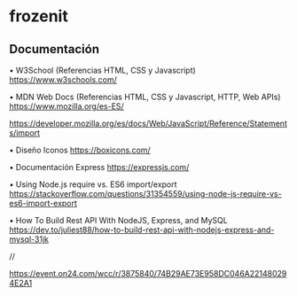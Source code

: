 # frozenit

## Documentación


• W3School (Referencias HTML, CSS y Javascript)
https://www.w3schools.com/

• MDN Web Docs (Referencias HTML, CSS y Javascript, HTTP, Web APIs)
https://www.mozilla.org/es-ES/

https://developer.mozilla.org/es/docs/Web/JavaScript/Reference/Statements/import

• Diseño Iconos
https://boxicons.com/

• Documentación Express
https://expressjs.com/

• Using Node.js require vs. ES6 import/export
https://stackoverflow.com/questions/31354559/using-node-js-require-vs-es6-import-export

• How To Build Rest API With NodeJS, Express, and MySQL
https://dev.to/juliest88/how-to-build-rest-api-with-nodejs-express-and-mysql-31jk

//


https://event.on24.com/wcc/r/3875840/74B29AE73E958DC046A221480294E2A1
